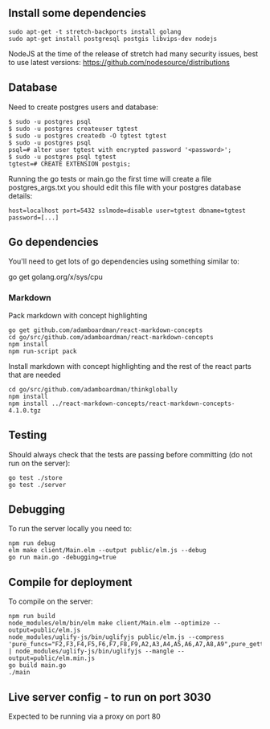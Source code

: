 ## Install some dependencies

```
sudo apt-get -t stretch-backports install golang
sudo apt-get install postgresql postgis libvips-dev nodejs
```

NodeJS at the time of the release of stretch had many security issues, best to use latest versions:
https://github.com/nodesource/distributions

## Database

Need to create postgres users and database:
```
$ sudo -u postgres psql
$ sudo -u postgres createuser tgtest
$ sudo -u postgres createdb -O tgtest tgtest
$ sudo -u postgres psql
psql=# alter user tgtest with encrypted password '<password>';
$ sudo -u postgres psql tgtest
tgtest=# CREATE EXTENSION postgis;
```

Running the go tests or main.go the first time will create a file postgres_args.txt you should edit this file with your postgres database details:
```
host=localhost port=5432 sslmode=disable user=tgtest dbname=tgtest password=[...]
```

## Go dependencies

You'll need to get lots of go dependencies using something similar to:

go get golang.org/x/sys/cpu

### Markdown

Pack markdown with concept highlighting

```
go get github.com/adamboardman/react-markdown-concepts
cd go/src/github.com/adamboardman/react-markdown-concepts
npm install
npm run-script pack
```

Install markdown with concept highlighting and the rest of the react parts that are needed

```
cd go/src/github.com/adamboardman/thinkglobally
npm install
npm install ../react-markdown-concepts/react-markdown-concepts-4.1.0.tgz
```

## Testing

Should always check that the tests are passing before committing (do not run on the server):
```
go test ./store
go test ./server
```

## Debugging
To run the server locally you need to:
```
npm run debug
elm make client/Main.elm --output public/elm.js --debug
go run main.go -debugging=true
```

## Compile for deployment
To compile on the server:
```
npm run build
node_modules/elm/bin/elm make client/Main.elm --optimize --output=public/elm.js
node_modules/uglify-js/bin/uglifyjs public/elm.js --compress 'pure_funcs="F2,F3,F4,F5,F6,F7,F8,F9,A2,A3,A4,A5,A6,A7,A8,A9",pure_getters,keep_fargs=false,unsafe_comps,unsafe' | node_modules/uglify-js/bin/uglifyjs --mangle --output=public/elm.min.js
go build main.go
./main
```

## Live server config - to run on port 3030
Expected to be running via a proxy on port 80
